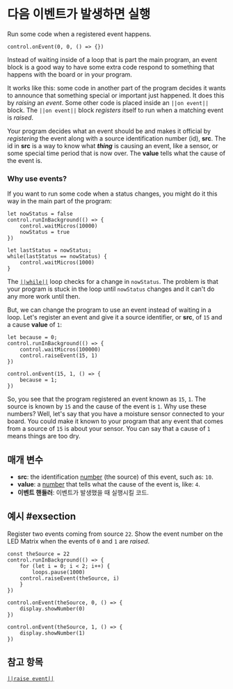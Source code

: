 # 다음 이벤트가 발생하면 실행

Run some code when a registered event happens.

```sig
control.onEvent(0, 0, () => {})
```

Instead of waiting inside of a loop that is part the main program, an event block is a good way to have some extra code respond to something that happens with the board or in your program.

It works like this: some code in another part of the program decides it wants to announce that something special or important just happened. It does this by *raising* an *event*. Some other code is placed inside an `||on event||` block. The `||on event||` block *registers* itself to run when a matching event is *raised*.

Your program decides what an event should be and makes it official by *registering* the event along with a source identification number (id), **src**. The id in **src** is a way to know what ***thing*** is causing an event, like a sensor, or some special time period that is now over. The **value** tells what the cause of the event is.

### Why use events?

If you want to run some code when a status changes, you might do it this way in the main part of the program:

```blocks
let nowStatus = false
control.runInBackground(() => {
    control.waitMicros(10000)
    nowStatus = true
})

let lastStatus = nowStatus;
while(lastStatus == nowStatus) {
    control.waitMicros(1000)
}
```

The [`||while||`](/blocks/loops/while) loop checks for a change in `nowStatus`. The problem is that your program is stuck in the loop until `nowStatus` changes and it can't do any more work until then.

But, we can change the program to use an event instead of waiting in a loop. Let's register an event and give it a source identifier, or **src**, of `15` and a cause **value** of `1`:

```blocks
let because = 0;
control.runInBackground(() => {
    control.waitMicros(100000)
    control.raiseEvent(15, 1)
})

control.onEvent(15, 1, () => {
    because = 1;
})
```

So, you see that the program registered an event known as `15`, `1`. The source is known by `15` and the cause of the event is `1`. Why use these numbers? Well, let's say that you have a moisture sensor connected to your board. You could make it known to your program that any event that comes from a source of `15` is about your sensor. You can say that a cause of `1` means things are too dry.

## 매개 변수

* **src**: the identification [number](/types/number) (the source) of this event, such as: `10`.
* **value**: a [number](/types/number) that tells what the cause of the event is, like: `4`.
* **이벤트 핸들러**: 이벤트가 발생했을 때 실행시킬 코드.

## 예시 #exsection

Register two events coming from source `22`. Show the event number on the LED Matrix when the events of `0` and `1` are *raised*.

```blocks
const theSource = 22
control.runInBackground(() => {
    for (let i = 0; i < 2; i++) {
        loops.pause(1000)
    control.raiseEvent(theSource, i)
    }
})

control.onEvent(theSource, 0, () => {
    display.showNumber(0)
})

control.onEvent(theSource, 1, () => {
    display.showNumber(1)
})
```

## 참고 항목

[`||raise event||`](/reference/control/raise-event)